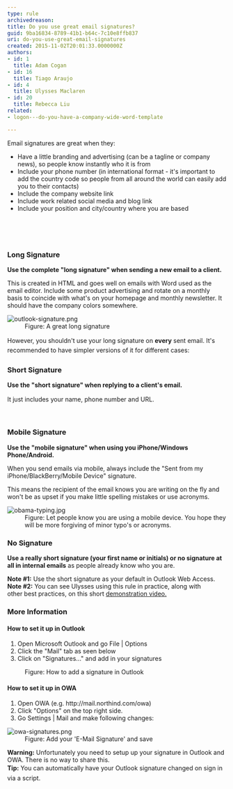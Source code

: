 ```yaml
---
type: rule
archivedreason: 
title: Do you use great email signatures?
guid: 9ba16834-8789-41b1-b64c-7c10e8ffb837
uri: do-you-use-great-email-signatures
created: 2015-11-02T20:01:33.0000000Z
authors:
- id: 1
  title: Adam Cogan
- id: 16
  title: Tiago Araujo
- id: 4
  title: Ulysses Maclaren
- id: 20
  title: Rebecca Liu
related:
- logon---do-you-have-a-company-wide-word-template

---
```



<p>Email signatures are great when they&#58;<br></p><ul><li>Have a little&#160;branding&#160;and&#160;advertising&#160;(can be a tagline or company news), so people know instantly who it is from</li><li>Include your phone number (in international format - it's important to add the country code so people from all around the world can easily add you&#160;to their contacts)</li><li>Include the company website link</li><li>Include work related&#160;social media and blog link</li>
   <li>​Include your position and city/country&#160;where you are based​<br><br></li></ul>
<br><excerpt class='endintro'></excerpt><br>
<h3>Long Signature</h3><p> 
   <b>Use the complete &quot;long signature&quot; when sending a new email to a client.</b> </p><p>This is created in HTML and goes well on emails with Word used as the email editor. Include some product advertising and rotate on a monthly basis to coincide with what's on your homepage and monthly newsletter. It should have the com​pany colors&#160;somewhere.<br></p><dl class="image"><dt> 
      <img src="/SiteAssets/great-email-signatures/outlook-signature.png" alt="outlook-signature.png" style="max-width&#58;100%;" /> 
      <br>
   </dt><dd>Figure&#58; A great long signature</dd></dl> 
<span style="line-height&#58;1.6;">However, you shouldn't use your long&#160;signature on 
   <b>every</b> sent email. It's recommended to have simpler versions of it for different cases&#58;</span>
<h3>Short Signature<br></h3><p>
   <b>Use the &quot;short signature&quot; when replying to a client's email.&#160;</b></p><p> 
   <span style="line-height&#58;1.6;">It just includes your name, phone number and URL.&#160;</span></p> ​ 
<h3>Mobile Signature​<br></h3><p>
   <strong>Use the &quot;mobile signature&quot; when using you iPhone/Windows Phone/Android.</strong></p><p>When you send emails via mobile, always include the &quot;Sent from my iPhone/BlackBerry/Mobile Device&quot; signature.</p><p>This means the recipient of the email knows you are writing on the fly and won't be as upset if you make little spelling mistakes or use acronyms.</p><dl class="image"><dt> 
      <img src="/PublishingImages/obama-typing.jpg" alt="obama-typing.jpg" /> 
   </dt><dd>Figure&#58; Let people know you are using a mobile device. You hope they will be more forgiving of minor typo's or acronyms.</dd></dl><h3>No Signature</h3><p>
   <strong>Use a really short signature (your first name or initials) or no signature at all in internal emails</strong> as people already know who you are. </p><p> 
   <b>Note #1&#58;</b> Use the short&#160;signature as your default in Outlook Web Access.<br><b>Note #2&#58;</b> You can see Ulysses using this rule in practice, along with other&#160;best practices, on this short 
   <a href="http&#58;//www.youtube.com/watch?v=LAqRokqq4jI">demonstration video.</a> </p><h3>More Information</h3><h4>How to set it up in Outlook</h4><ol><li>Open Microsoft Outlook and go File | Options</li><li>Click the &quot;Mail&quot; tab as seen below</li><li>Click on &quot;Signatures...&quot; and add in your signatures</li></ol><dl class="image"><dt> 
      <img src="https&#58;//www.ssw.com.au/ssw/Standards/Rules/images/Outlook2013_signature.jpg" alt="" /> 
   </dt><dd>Figure&#58; How to add a signature in Outlook</dd></dl><h4>How to set it up in OWA</h4><ol><li>Open OWA (e.g. http&#58;//mail.northind.com/owa)</li><li>Click &quot;Options&quot; on the top right side.​<br></li><li>Go Settings | Mail and make ​​followin​g changes&#58;​<br></li></ol><dl class="image"><dt>
      <img src="/SiteAssets/great-email-signatures/owa-signatures.png" alt="owa-signatures.png" style="max-width&#58;100%;" />
   </dt><dd>Figure&#58; Add your 'E-Mail Signature' and save<br></dd></dl><p>
   <strong>Warning&#58;</strong>&#160;Unfortunately you need to setup up your signature in Outlook and OWA. There is no way to share this.&#160;<br><strong style="line-height&#58;1.6;">​Tip&#58;</strong><span style="line-height&#58;1.6;">&#160;You can automatically have your Outlook signature changed on </span>sign<span style="line-height&#58;1.6;"> in via a script.</span></p> ​


